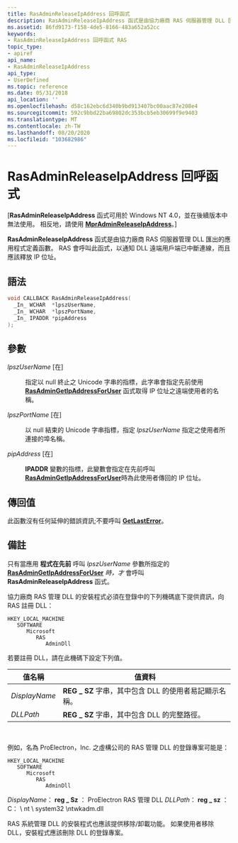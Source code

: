```yaml
---
title: RasAdminReleaseIpAddress 回呼函式
description: RasAdminReleaseIpAddress 函式是由協力廠商 RAS 伺服器管理 DLL 匯出的應用程式定義函數。
ms.assetid: 86fd9173-f158-4de5-8166-483a652a52cc
keywords:
- RasAdminReleaseIpAddress 回呼函式 RAS
topic_type:
- apiref
api_name:
- RasAdminReleaseIpAddress
api_type:
- UserDefined
ms.topic: reference
ms.date: 05/31/2018
api_location: ''
ms.openlocfilehash: d58c162ebc6d340b9bd913407bc00aac87e208e4
ms.sourcegitcommit: 592c9bbd22ba69802dc353bcb5eb30699f9e9403
ms.translationtype: MT
ms.contentlocale: zh-TW
ms.lasthandoff: 08/20/2020
ms.locfileid: "103682986"
---
```

# <a name="rasadminreleaseipaddress-callback-function"></a>RasAdminReleaseIpAddress 回呼函式

\[**RasAdminReleaseIpAddress** 函式可用於 Windows NT 4.0，並在後續版本中無法使用。 相反地，請使用 [**MprAdminReleaseIpAddress**](/windows/desktop/api/Mprapi/nf-mprapi-mpradminreleaseipaddress)。\]

**RasAdminReleaseIpAddress** 函式是由協力廠商 RAS 伺服器管理 DLL 匯出的應用程式定義函數。 RAS 會呼叫此函式，以通知 DLL 遠端用戶端已中斷連線，而且應該釋放 IP 位址。

## <a name="syntax"></a>語法


```C++
void CALLBACK RasAdminReleaseIpAddress(
  _In_ WCHAR  *lpszUserName,
  _In_ WCHAR  *lpszPortName,
  _In_ IPADDR *pipAddress
);
```



## <a name="parameters"></a>參數

<dl> <dt>

*lpszUserName* \[在\]
</dt> <dd>

指定以 null 終止之 Unicode 字串的指標，此字串會指定先前使用 [**RasAdminGetIpAddressForUser**](rasadmingetipaddressforuser.md) 函式取得 IP 位址之遠端使用者的名稱。

</dd> <dt>

*lpszPortName* \[在\]
</dt> <dd>

以 null 結束的 Unicode 字串指標，指定 *lpszUserName* 指定之使用者所連接的埠名稱。

</dd> <dt>

*pipAddress* \[在\]
</dt> <dd>

**IPADDR** 變數的指標，此變數會指定在先前呼叫 [**RasAdminGetIpAddressForUser**](rasadmingetipaddressforuser.md)時為此使用者傳回的 IP 位址。

</dd> </dl>

## <a name="return-value"></a>傳回值

此函數沒有任何延伸的錯誤資訊;不要呼叫 [**GetLastError**](/windows/win32/api/errhandlingapi/nf-errhandlingapi-getlasterror)。

## <a name="remarks"></a>備註

只有當應用 **程式在先前** 呼叫 *lpszUserName* 參數所指定的 [**RasAdminGetIpAddressForUser**](rasadmingetipaddressforuser.md) *時，才* 會呼叫 **RasAdminReleaseIpAddress** 函式。

協力廠商 RAS 管理 DLL 的安裝程式必須在登錄中的下列機碼底下提供資訊，向 RAS 註冊 DLL：

```
HKEY_LOCAL_MACHINE
   SOFTWARE
      Microsoft
         RAS
            AdminDll
```

若要註冊 DLL，請在此機碼下設定下列值。



| 值名稱    | 值資料                                                                    |
|---------------|-------------------------------------------------------------------------------|
| *DisplayName* | **REG \_ SZ** 字串，其中包含 DLL 的使用者易記顯示名稱。 |
| *DLLPath*     | **REG \_ SZ** 字串，其中包含 DLL 的完整路徑。                  |



 

例如，名為 ProElectron，Inc. 之虛構公司的 RAS 管理 DLL 的登錄專案可能是：

```
HKEY_LOCAL_MACHINE
   SOFTWARE
      Microsoft
         RAS
            AdminDll
```

*DisplayName*： **reg \_ Sz** ： ProElectron RAS 管理 DLL *DLLPath*： **reg \_ sz** ： C： \\ nt \\ system32 \\ntwkadm.dll

RAS 系統管理 DLL 的安裝程式也應該提供移除/卸載功能。 如果使用者移除 DLL，安裝程式應該刪除 DLL 的登錄專案。

 

 
